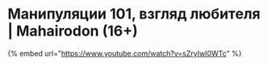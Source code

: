 # Манипуляции 101, взгляд любителя | Mahairodon (16+)

{% embed url="https://www.youtube.com/watch?v=sZryIwI0WTc" %}
